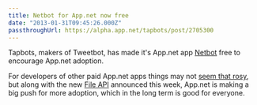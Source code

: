 ```yaml
---
title: Netbot for App.net now free
date: "2013-01-31T09:45:26.000Z"
passthroughUrl: https://alpha.app.net/tapbots/post/2705300
---
```


Tapbots, makers of Tweetbot, has made it's App.net app [Netbot](http://tapbots.com/software/netbot/) free to encourage App.net adoption.

For developers of other paid App.net apps things may not [seem that rosy](https://alpha.app.net/jaminguy/post/2711149), but along with the new [File API](http://blog.app.net/2013/01/28/announcing-the-app-net-file-api/) announced this week, App.net is making a big push for more adoption, which in the long term is good for everyone.